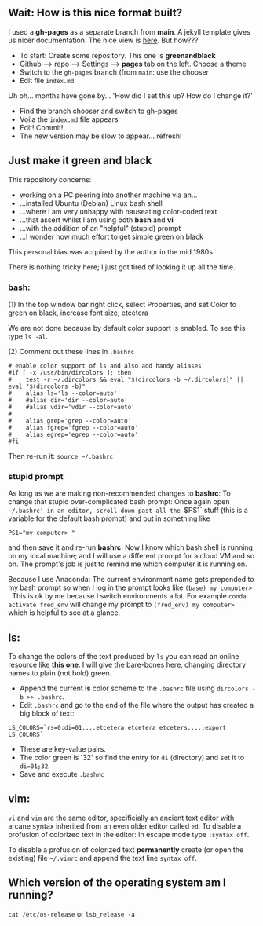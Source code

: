 ## Wait: How is this nice format built? 

I used a **gh-pages** as a separate branch from **main**. A jekyll template gives us nicer documentation.
The nice view is [here](https://robfatland.github.io/greenandblack/). But how???


- To start: Create some repository. This one is **greenandblack**
- Github --> repo --> Settings --> **pages** tab on the left. Choose a theme
- Switch to the `gh-pages` branch (from `main`: use the chooser
- Edit file `index.md`



Uh oh... months have gone by... 'How did I set this up? How do I change it?' 

- Find the branch chooser and switch to gh-pages
- Voila the `index.md` file appears 
- Edit! Commit! 
- The new version may be slow to appear... refresh!



## Just make it green and black


This repository concerns:


- working on a PC peering into another machine via an...
- ...installed Ubuntu (Debian) Linux bash shell
- ...where I am very unhappy with nauseating color-coded text 
- ...that assert whilst I am using both **bash** and **vi**
- ...with the addition of an "helpful" (stupid) prompt
- ...I wonder how much effort to get simple green on black


This personal bias was acquired by the author in the mid 1980s.


There is nothing tricky here; I just got tired of looking it up all the time.


### bash: 

(1) In the top window bar right click, select Properties, and set Color to green on black, increase font size, etcetera

We are not done because by default color support is enabled. To see this type `ls -al`.

(2) Comment out these lines in `.bashrc`

```
# enable color support of ls and also add handy aliases
#if [ -x /usr/bin/dircolors ]; then
#    test -r ~/.dircolors && eval "$(dircolors -b ~/.dircolors)" || eval "$(dircolors -b)"
#    alias ls='ls --color=auto'
#    #alias dir='dir --color=auto'
#    #alias vdir='vdir --color=auto'
#
#    alias grep='grep --color=auto'
#    alias fgrep='fgrep --color=auto'
#    alias egrep='egrep --color=auto'
#fi
```

Then re-run it: `source ~/.bashrc`


### stupid prompt


As long as we are making non-recommended changes to **bashrc**: To change that stupid 
over-complicated bash prompt:  Once again
open `~/.bashrc' in an editor, scroll down past all the `$PS1` stuff (this is a variable for the
default bash prompt) and put in something like 

```
PS1="my computer> "
```

and then save it and re-run **bashrc**. Now I know which bash shell is running on my local machine;
and I will use a different prompt for a cloud VM and so on. The prompt's job is just to remind 
me which computer it is running on. 


Because I use Anaconda: The current environment name gets prepended to my bash prompt so 
when I log in the prompt looks like `(base) my computer> `. This is ok by me because I switch
environments a lot. For example `conda activate fred_env` will change my prompt to 
`(fred_env) my computer> ` which is helpful to see at a glance. 

## ls:

To change the colors of the text produced by `ls` you can read an online resource like [**this one**](https://linuxhint.com/ls_colors_bash/).
I will give the bare-bones here, changing directory names to plain (not bold) green. 


* Append the current **ls** color scheme to the `.bashrc` file using `dircolors -b >> .bashrc`.
* Edit `.bashrc` and go to the end of the file where the output has created a big block of text:

```
LS_COLORS=`rs=0:di=01....etcetera etcetera etceters....;export LS_COLORS`
```

* These are key-value pairs. 
* The color green is '32' so find the entry for `di` (directory) and set it to `di=01;32`. 
* Save and execute `.bashrc`


## vim:

`vi` and `vim` are the same editor, specificially an ancient text editor 
with arcane syntax inherited from an even older editor called `ed`. 
To disable a profusion of colorized text in the editor: In escape mode type `:syntax off`. 


To disable a profusion of colorized text **permanently** create (or open the existing) file `~/.vimrc` and
append the text line `syntax off`.


## Which version of the operating system am I running? 

`cat /etc/os-release` or `lsb_release -a`



